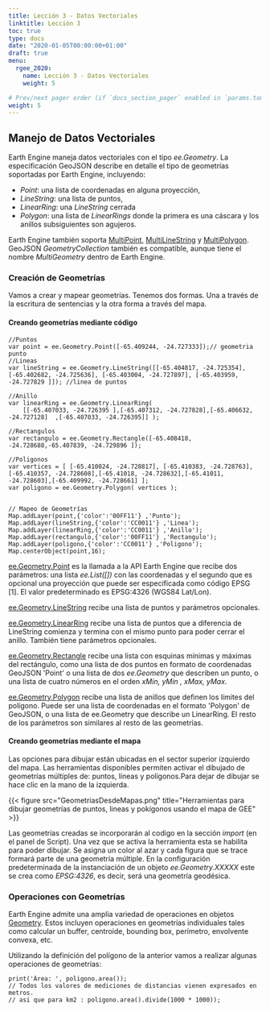 ```yaml
---
title: Lección 3 - Datos Vectoriales
linktitle: Lección 3 
toc: true
type: docs
date: "2020-01-05T00:00:00+01:00"
draft: true
menu:
  rgee_2020:
    name: Lección 3 - Datos Vectoriales
    weight: 5

# Prev/next pager order (if `docs_section_pager` enabled in `params.toml`)
weight: 5
---
```



## Manejo de Datos Vectoriales

Earth Engine maneja datos vectoriales con el tipo _ee.Geometry_. La especificación GeoJSON describe en detalle el tipo de geometrías soportadas por Earth Engine, incluyendo:

*	_Point_: una lista de coordenadas en alguna proyección,
*	_LineString_: una lista de puntos,
*	_LinearRing_: una _LineString_ cerrada
*	_Polygon_: una lista de _LinearRings_ donde la primera es una cáscara y los anillos subsiguientes son agujeros.

Earth Engine también soporta [MultiPoint](https://developers.google.com/earth-engine/apidocs/ee-geometry-multipoint), [MultiLineString](https://developers.google.com/earth-engine/apidocs/ee-geometry-multilinestring) y [MultiPolygon](https://developers.google.com/earth-engine/apidocs/ee-geometry-multipolygon). GeoJSON _GeometryCollection_ también es compatible, aunque tiene el nombre _MultiGeometry_ dentro de Earth Engine.

### Creación de Geometrías

Vamos a crear y mapear geometrías. Tenemos dos formas. Una a través de la escritura de sentencias y la otra forma a través del mapa.

#### Creando geometrías mediante código

```{js}
//Puntos
var point = ee.Geometry.Point([-65.409244, -24.727333]);// geometria punto
//Lineas
var lineString = ee.Geometry.LineString([[-65.404817, -24.725354],
[-65.402682, -24.725636], [-65.403004, -24.727897], [-65.403959, -24.727829 ]]); //linea de puntos

//Anillo
var linearRing = ee.Geometry.LinearRing(
	[[-65.407033, -24.726395 ],[-65.407312, -24.727828],[-65.406632, -24.727128]  ,[-65.407033, -24.726395]] );

//Rectangulos
var rectangulo = ee.Geometry.Rectangle([-65.408418, -24.728688,-65.407839, -24.729896 ]);

//Poligonos
var vertices = [ [-65.410024, -24.728817], [-65.410383, -24.728763], [-65.410357, -24.728608],[-65.41018, -24.728632],[-65.41011, -24.728603],[-65.409992, -24.728661] ];
var poligono = ee.Geometry.Polygon( vertices );

 
// Mapeo de Geometrías
Map.addLayer(point,{'color':'00FF11'} ,'Punto');
Map.addLayer(lineString,{'color':'CC0011'} ,'Linea');
Map.addLayer(linearRing,{'color':'CC0011'} ,'Anillo');
Map.addLayer(rectangulo,{'color':'00FF11'} ,'Rectangulo');
Map.addLayer(poligono,{'color':'CC0011'} ,'Poligono');
Map.centerObject(point,16);
```

[ee.Geometry.Point](https://developers.google.com/earth-engine/apidocs/ee-geometry-point) es la llamada a la API Earth Engine que recibe dos parámetros: una lista _ee.List([])_ con las coordenadas y el segundo que es opcional una proyección que puede ser especificada como código EPSG [1]. El valor predeterminado es EPSG:4326 (WGS84 Lat/Lon).

[ee.Geometry.LineString](https://developers.google.com/earth-engine/apidocs/ee-geometry-linestring) recibe una lista de puntos y parámetros opcionales.

[ee.Geometry.LinearRing](https://developers.google.com/earth-engine/apidocs/ee-geometry-linearring) recibe una lista de puntos que a diferencia de LineString comienza y termina con el mismo punto para poder cerrar el anillo. También tiene parámetros opcionales.

[ee.Geometry.Rectangle](https://developers.google.com/earth-engine/apidocs/ee-geometry-rectangle) recibe una lista con esquinas mínimas y máximas del rectángulo, como una lista de dos puntos en formato de coordenadas GeoJSON 'Point' o una lista de dos _ee.Geometry_ que describen un punto, o una lista de cuatro números en el orden _xMin, yMin , xMax, yMax_.

[ee.Geometry.Polygon](https://developers.google.com/earth-engine/apidocs/ee-geometry-polygon) recibe una lista de anillos que definen los límites del polígono. Puede ser una lista de coordenadas en el formato 'Polygon' de GeoJSON, o una lista de ee.Geometry que describe un LinearRing. El resto de los parámetros son similares al resto de las geometrías.

#### Creando geometrías mediante el mapa

Las opciones para dibujar están ubicadas en el sector superior izquierdo del mapa.  Las herramientas disponibles permiten activar el dibujado de geometrías múltiples de: puntos, líneas y polígonos.Para dejar de dibujar se hace clic en la mano de la izquierda.


{{< figure src="GeometriasDesdeMapas.png" title="Herramientas para dibujar geometrías de puntos, lineas y pokígonos usando el mapa de GEE" >}}

Las geometrías creadas se incorporarán al codigo en la sección _import_ (en el panel de Script).  Una vez que se activa la herramienta esta se habilita para poder dibujar. Se asigna un color al azar y cada figura que se trace formará parte de una geometría múltiple.  En la configuración predeterminada de la instanciación de un objeto _ee.Geometry.XXXXX_ este se crea como *EPSG:4326*, es decir, será una geometría geodésica.

### Operaciones con Geometrías

Earth Engine admite una amplia variedad de operaciones en objetos [Geometry](https://developers.google.com/earth-engine/apidocs/ee-geometry). Estos incluyen operaciones en geometrías individuales tales como calcular un buffer, centroide, bounding box, perímetro, envolvente convexa, etc.

Utilizando la definición del polígono de la anterior vamos a realizar algunas operaciones de geometrías:

```{js}
print('Área: ', poligono.area());
// Todos los valores de mediciones de distancias vienen expresados en metros.
// asi que para km2 : poligono.area().divide(1000 * 1000));
```



